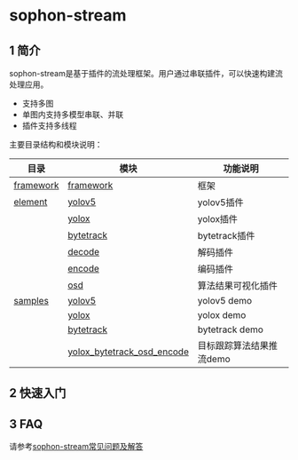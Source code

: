 # sophon-stream

## 1 简介

sophon-stream是基于插件的流处理框架。用户通过串联插件，可以快速构建流处理应用。

- 支持多图
- 单图内支持多模型串联、并联
- 插件支持多线程


主要目录结构和模块说明：

| 目录                     | 模块                                                              | 功能说明              |
| ------------------------|-------------------------------------------------------------------|---------------------| 
| [framework](./framework)| [framework](./framework)                                          | 框架                 |
| [element](./element)    | [yolov5](./element/algorithm/yolov5)                              | yolov5插件           |
|                         | [yolox](./element/algorithm/yolox)                                | yolox插件            |
|                         | [bytetrack](./element/algorithm/bytetrack)                        | bytetrack插件        |
|                         | [decode](./element/multimedia/decode)                             | 解码插件              |
|                         | [encode](./element/multimedia/encode)                             | 编码插件              |
|                         | [osd](./element/multimedia/osd)                                   | 算法结果可视化插件     |
| [samples](./samples)    | [yolov5](./samples/yolov5)                                        | yolov5 demo         |
|                         | [yolox](./samples/yolox)                                          | yolox demo          |
|                         | [bytetrack](./samples/bytetrack)                                  | bytetrack demo      |
|                         | [yolox_bytetrack_osd_encode](./samples/yolox_bytetrack_osd_encode)| 目标跟踪算法结果推流demo|


## 2 快速入门

## 3 FAQ
请参考[sophon-stream常见问题及解答](./docs/FAQ.md)